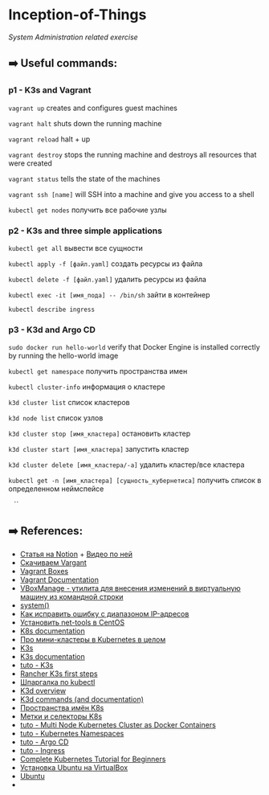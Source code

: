 # Inception-of-Things
_System Administration related exercise_
## ➡️ Useful commands:
### p1 - K3s and Vagrant
`vagrant up` creates and configures guest machines

`vagrant halt` shuts down the running machine

`vagrant reload`  halt + up

`vagrant destroy` stops the running machine and destroys all resources that were created

`vagrant status` tells the state of the machines

`vagrant ssh [name]` will SSH into a machine and give you access to a shell

`kubectl get nodes` получить все рабочие узлы

### p2 - K3s and three simple applications
`kubectl get all` вывести все сущности

`kubectl apply -f [файл.yaml]` создать ресурсы из файла

`kubectl delete -f [файл.yaml]` удалить ресурсы из файла

`kubectl exec -it [имя_пода] -- /bin/sh` зайти в контейнер

`kubectl describe ingress`

### p3 - K3d and Argo CD
`sudo docker run hello-world` verify that Docker Engine is installed correctly by running the hello-world image

`kubectl get namespace` получить пространства имен

`kubectl cluster-info` информация о кластере

`k3d cluster list` список кластеров

`k3d node list` список узлов

`k3d cluster stop [имя_кластера]` остановить кластер 

`k3d cluster start [имя_кластера]` запустить кластер

`k3d cluster delete [имя_кластера/-a]` удалить кластер/все кластера

`kubectl get -n [имя_кластера] [сущность_кубернетиса]` получить список в определенном неймспейсе

``
``
``

## ➡️ References:

- [Cтатья на Notion](https://zigzag-talon-29c.notion.site/Vagrant-a569198bd62e462daa9fd1dc09db0d97) + [Видео по ней](https://www.youtube.com/watch?v=0HVukklzCQg)
- [Скачиваем Vargant](https://www.vagrantup.com/downloads)
- [Vagrant Boxes](https://app.vagrantup.com/boxes/search)
- [Vagrant Documentation](https://www.vagrantup.com/docs)
- [VBoxManage - утилита для внесения изменений в виртуальную машину из командной строки](https://docs.oracle.com/en/virtualization/virtualbox/6.0/user/vboxmanage-modifyvm.html)
- [system()](https://ruby-doc.org/core-2.2.2/Kernel.html#method-i-system)
- [Как исправить ошибку с диапазоном IP-адресов](https://www.virtualbox.org/manual/ch06.html#network_hostonly)
- [Установить net-tools в CentOS](https://www.itzgeek.com/how-tos/linux/centos-how-tos/ifconfig-command-not-found-on-centos-8-rhel-8-quick-fix.html)
- [K8s documentation](https://kubernetes.io/ru/docs/home/)
- [Про мини-кластеры в Kubernetes в целом](https://habr.com/ru/company/flant/blog/572188/)
- [K3s](https://k3s.io/)
- [K3s documentation](https://rancher.com/docs/k3s/latest/en/)
- [tuto - K3s](https://www.youtube.com/watch?v=1hwGdey7iUU)
- [Rancher K3s first steps](https://gitlab.com/cloud-versity/rancher-k3s-first-steps)
- [Шпаргалка по kubectl](https://kubernetes.io/ru/docs/reference/kubectl/cheatsheet/)
- [K3d overview](https://k3d.io/v5.4.2/)
- [K3d commands (and documentation)](https://k3d.io/v5.0.0/usage/commands/k3d/)
- [Пространства имён K8s](https://kubernetes.io/ru/docs/concepts/overview/working-with-objects/namespaces/)
- [Метки и селекторы K8s](https://kubernetes.io/ru/docs/concepts/overview/working-with-objects/labels/)
- [tuto -  Multi Node Kubernetes Cluster as Docker Containers](https://www.youtube.com/watch?v=Zq20HguI_SA)
- [tuto - Kubernetes Namespaces](https://www.youtube.com/watch?v=K3jNo4z5Jx8)
- [tuto - Argo CD](https://www.youtube.com/watch?v=MeU5_k9ssrs)
- [tuto - Ingress](https://www.youtube.com/watch?v=80Ew_fsV4rM)
- [Complete Kubernetes Tutorial for Beginners](https://www.youtube.com/playlist?list=PLy7NrYWoggjziYQIDorlXjTvvwweTYoNC)
- [Установка Ubuntu на VirtualBox](https://www.youtube.com/watch?v=j1FAZ0bUEvs)
- [Ubuntu](https://ubuntu.com/download/desktop/thank-you?version=22.04&architecture=amd64)
- []()

